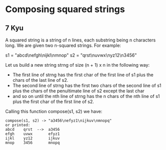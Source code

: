 # Composing squared strings
## 7 Kyu

A squared string is a string of n lines, each substring being n characters long. We are given two n-squared strings. For example:

s1 = "abcd\nefgh\nijkl\nmnop" s2 = "qrst\nuvwx\nyz12\n3456"

Let us build a new string strng of size (n + 1) x n in the following way:

- The first line of strng has the first char of the first line of s1 plus the chars of the last line of s2.
- The second line of strng has the first two chars of the second line of s1 plus the chars of the penultimate line of s2 except the last char
- and so on until the nth line of strng has the n chars of the nth line of s1 plus the first char of the first line of s2.

Calling this function compose(s1, s2) we have:
```
compose(s1, s2) -> "a3456\nefyz1\nijkuv\nmnopq"
or printed:
abcd    qrst  -->  a3456
efgh    uvwx       efyz1
ijkl    yz12       ijkuv
mnop    3456       mnopq
```